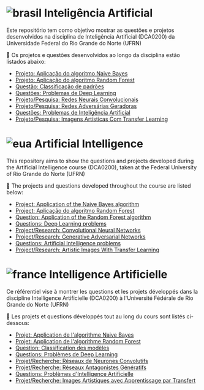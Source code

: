 # ![brasil](https://upload.wikimedia.org/wikipedia/commons/thumb/0/05/Flag_of_Brazil.svg/22px-Flag_of_Brazil.svg.png) Inteligência Artificial
Este repositório tem como objetivo mostrar as questões e projetos desenvolvidos na disciplina de Inteligência Artificial (DCA0200) da Universidade Federal do Rio Grande do Norte (UFRN)

:file_folder: Os projetos e questões desenvolvidos ao longo da disciplina estão listados abaixo:
- [Projeto: Aplicação do algoritmo Naive Bayes](https://github.com/marianabritoazevedo/artificial-intelligence/tree/main/Naive_Bayes) 
- [Projeto: Aplicação do algoritmo Random Forest](https://github.com/marianabritoazevedo/artificial-intelligence/tree/main/Random_Forest) 
- [Questão: Classificação de padrões](https://github.com/marianabritoazevedo/artificial-intelligence/tree/main/Classificacao_Padroes) 
- [Questões: Problemas de Deep Learning](https://github.com/marianabritoazevedo/artificial-intelligence/tree/main/Questoes_U2) 
- [Projeto/Pesquisa: Redes Neurais Convolucionais](https://github.com/marianabritoazevedo/artificial-intelligence/tree/main/Redes_Convolucionais) 
- [Projeto/Pesquisa: Redes Adversárias Geradoras](https://github.com/marianabritoazevedo/artificial-intelligence/tree/main/Redes_Adversarias) 
- [Questões: Problemas de Inteligência Artificial](https://github.com/marianabritoazevedo/artificial-intelligence/tree/main/Questoes_U3) 
- [Projeto/Pesquisa: Imagens Artísticas Com Transfer Learning](https://github.com/marianabritoazevedo/artificial-intelligence/tree/main/Imagens_Artisticas_Com_Transfer_Learning) 

# ![eua](https://upload.wikimedia.org/wikipedia/commons/thumb/a/a4/Flag_of_the_United_States.svg/22px-Flag_of_the_United_States.svg.png) Artificial Intelligence
This repository aims to show the questions and projects developed during the Artificial Intelligence course (DCA0200), taken at the Federal University of Rio Grande do Norte (UFRN)

:file_folder: The projects and questions developed throughout the course are listed below:
- [Project: Application of the Naive Bayes algorithm](https://github.com/marianabritoazevedo/artificial-intelligence/tree/main/Naive_Bayes) 
- [Project: Aplicação do algoritmo Random Forest](https://github.com/marianabritoazevedo/artificial-intelligence/tree/main/Random_Forest) 
- [Question: Application of the Random Forest algorithm](https://github.com/marianabritoazevedo/artificial-intelligence/tree/main/Classificacao_Padroes)
- [Questions: Deep Learning problems](https://github.com/marianabritoazevedo/artificial-intelligence/tree/main/Questoes_U2) 
- [Project/Research: Convolutional Neural Networks](https://github.com/marianabritoazevedo/artificial-intelligence/tree/main/Redes_Convolucionais) 
- [Project/Research: Generative Adversarial Networks](https://github.com/marianabritoazevedo/artificial-intelligence/tree/main/Redes_Adversarias) 
- [Questions: Artificial Intelligence problems](https://github.com/marianabritoazevedo/artificial-intelligence/tree/main/Questoes_U3) 
- [Project/Research: Artistic Images With Transfer Learning](https://github.com/marianabritoazevedo/artificial-intelligence/tree/main/Imagens_Artisticas_Com_Transfer_Learning) 


# ![france](https://upload.wikimedia.org/wikipedia/commons/thumb/c/c3/Flag_of_France.svg/22px-Flag_of_France.svg.png) Intelligence Artificielle
Ce référentiel vise à montrer les questions et les projets développés dans la discipline Intelligence Artificielle (DCA0200) à l'Université Fédérale de Rio Grande do Norte (UFRN)

:file_folder: Les projets et questions développés tout au long du cours sont listés ci-dessous:
- [Projet: Application de l'algorithme Naive Bayes](https://github.com/marianabritoazevedo/artificial-intelligence/tree/main/Naive_Bayes) 
- [Projet: Application de l'algorithme Random Forest](https://github.com/marianabritoazevedo/artificial-intelligence/tree/main/Random_Forest) 
- [Question: Classification des modèles](https://github.com/marianabritoazevedo/artificial-intelligence/tree/main/Classificacao_Padroes) 
- [Questions: Problèmes de Deep Learning](https://github.com/marianabritoazevedo/artificial-intelligence/tree/main/Questoes_U2) 
- [Projet/Recherche: Réseaux de Neurones Convolutifs](https://github.com/marianabritoazevedo/artificial-intelligence/tree/main/Redes_Convolucionais) 
- [Projet/Recherche: Réseaux Antagonistes Génératifs](https://github.com/marianabritoazevedo/artificial-intelligence/tree/main/Redes_Adversarias) 
- [Questions: Problèmes d'Intelligence Artificielle](https://github.com/marianabritoazevedo/artificial-intelligence/tree/main/Questoes_U3) 
- [Projet/Recherche: Images Artistiques avec Apprentissage par Transfert](https://github.com/marianabritoazevedo/artificial-intelligence/tree/main/Imagens_Artisticas_Com_Transfer_Learning) 



